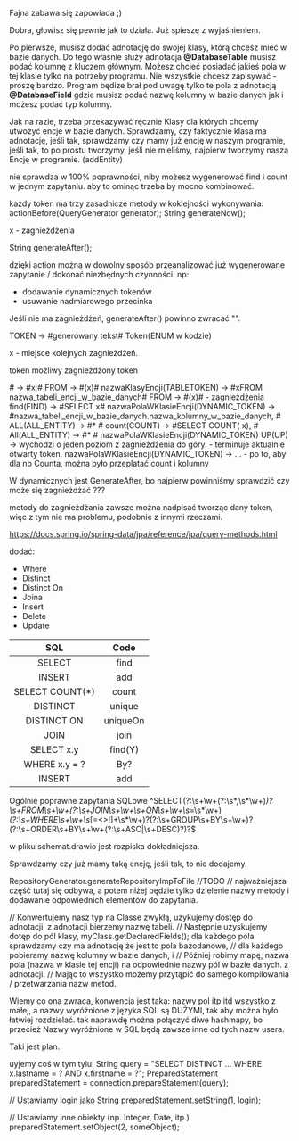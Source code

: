 Fajna zabawa się zapowiada ;)

Dobra, głowisz się pewnie jak to działa. Już spieszę z wyjaśnieniem.

Po pierwsze, musisz dodać adnotację do swojej klasy, którą chcesz mieć w bazie danych.
Do tego właśnie służy adnotacja **@DatabaseTable**
musisz podać kolumnę z kluczem głównym. 
Możesz chcieć posiadać jakieś pola w tej klasie tylko na potrzeby programu. 
Nie wszystkie chcesz zapisywać - proszę bardzo. Program będize brał pod uwagę tylko te pola
z adnotacją **@DatabaseField** gdzie musisz podać nazwę kolumny w bazie danych jak i możesz podać typ kolumny.

Jak na razie, trzeba przekazywać ręcznie Klasy dla których chcemy utwożyć encje w bazie danych.
Sprawdzamy, czy faktycznie klasa ma adnotację, jeśli tak,
sprawdzamy czy mamy już encję w naszym programie, jeśli tak, to po prostu tworzymy,
jeśli nie mieliśmy, najpierw tworzymy naszą Encję w programie. (addEntity)

nie sprawdza w 100% poprawności, niby możesz wygenerować find i count w jednym zapytaniu. aby to ominąc trzeba by mocno kombinować.



każdy token ma trzy zasadnicze metody w koklejności wykonywania:
actionBefore(QueryGenerator generator);
String generateNow();

x - zagnieżdżenia

String generateAfter();

dzięki action można w dowolny sposób przeanalizować już wygenerowane zapytanie / dokonać niezbędnych czynności.
np:
- dodawanie dynamicznych tokenów
- usuwanie nadmiarowego przecinka

Jeśli nie ma zagnieżdżeń, generateAfter() powinno zwracać "".

TOKEN -> #generowany tekst#
Token(ENUM w kodzie)

x - miejsce kolejnych zagnieżdżeń.

token
    możliwy zagnieżdżony token <br>

\# -> #x;#
FROM -> #(x)#
    nazwaKlasyEncji(TABLETOKEN) -> #xFROM nazwa_tabeli_encji_w_bazie_danych#
        FROM -> #(x)# - zagnieżdżenia
        find(FIND) -> #SELECT x#
            nazwaPolaWKlasieEncji(DYNAMIC_TOKEN) -> #nazwa_tabeli_encji_w_bazie_danych.nazwa_kolumny_w_bazie_danych, #
            ALL(ALL_ENTITY) -> #* #
        count(COUNT) -> #SELECT COUNT( x), #
            All(ALL_ENTITY) -> #* #
            nazwaPolaWKlasieEncji(DYNAMIC_TOKEN)
            UP(UP) -> wychodzi o jeden poziom z zagnieżdżenia do góry. - terminuje aktualnie otwarty token.
        nazwaPolaWKlasieEncji(DYNAMIC_TOKEN) -> ... - po to, aby dla np Counta, można było przeplatać count i kolumny


W dynamicznych jest GenerateAfter, bo najpierw powinniśmy sprawdzić czy może się zagnieżdżać ???


metody do zagnieżdżania zawsze można nadpisać tworząc dany token, więc z tym nie ma problemu, podobnie z innymi rzeczami.

https://docs.spring.io/spring-data/jpa/reference/jpa/query-methods.html

dodać:
- Where
- Distinct
- Distinct On
- Joina
- Insert
- Delete
- Update

|       SQL       |   Code   |
|:---------------:|:--------:|
|     SELECT      |   find   |
|     INSERT      |   add    |
| SELECT COUNT(*) |  count   |
|    DISTINCT     |  unique  |
|   DISTINCT ON   | uniqueOn |
|      JOIN       |   join   |
|   SELECT x.y    | find(Y)  |
|  WHERE x.y = ?  |   By?    |
|     INSERT      |   add    |

Ogólnie poprawne zapytania SQLowe
^SELECT(?:\s+\w+(?:\s*,\s*\w+)*)?\s+FROM\s+\w+(?:\s+JOIN\s+\w+\s+ON\s+\w+\s*=\s*\w+)*(?:\s+WHERE\s+\w+\s*[=<>!]+\s*\w+)?(?:\s+GROUP\s+BY\s+\w+)?(?:\s+ORDER\s+BY\s+\w+(?:\s+ASC|\s+DESC)?)?$

w pliku schemat.drawio jest rozpiska dokładniejsza.

Sprawdzamy czy już mamy taką encję, jeśli tak, to nie dodajemy.


RepositoryGenerator.generateRepositoryImpToFile
//TODO
// najważniejsza część tutaj się odbywa, a potem niżej będzie tylko dzielenie nazwy metody i dodawanie odpowiednich elementów do zapytania.

// Konwertujemy nasz typ na Classe zwykłą, uzykujemy dostęp do adnotacji, z adnotacji bierzemy nazwę tabeli.
// Następnie uzyskujemy dotęp do pól klasy, myClass.getDeclaredFields(); dla każdego pola sprawdzamy czy ma adnotację że jest to pola bazodanowe,
// dla każdego pobieramy nazwę kolumny w bazie danych, i
// Później robimy mapę, nazwa pola (nazwa w klasie tej encji) na odpowiednie nazwy pól w bazie danych. z adnotacji.
// Mając to wszystko możemy przytąpić do samego kompilowania / przetwarzania nazw metod.

Wiemy co ona zwraca, konwencja jest taka:
nazwy pol itp itd wszystko z małej, a nazwy wyróżnione z języka SQL są DUŻYMI,
tak aby można było łatwiej rozdzielać. tak naprawdę można połączyć diwe hashmapy, bo przecież
Nazwy wyróżnione w SQL będą zawsze inne od tych nazw usera.

Taki jest plan.


uyjemy coś w tym tylu:
String query = "SELECT DISTINCT ... WHERE x.lastname = ? AND x.firstname = ?";
PreparedStatement preparedStatement = connection.prepareStatement(query);

// Ustawiamy login jako String
preparedStatement.setString(1, login);

// Ustawiamy inne obiekty (np. Integer, Date, itp.)
preparedStatement.setObject(2, someObject);